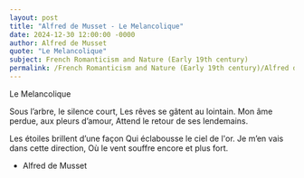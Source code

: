 ```yaml
---
layout: post
title: "Alfred de Musset - Le Melancolique"
date: 2024-12-30 12:00:00 -0000
author: Alfred de Musset
quote: "Le Melancolique"
subject: French Romanticism and Nature (Early 19th century)
permalink: /French Romanticism and Nature (Early 19th century)/Alfred de Musset/Alfred de Musset - Le Melancolique
---
```


Le Melancolique

Sous l’arbre, le silence court,
Les rêves se gâtent au lointain.
Mon âme perdue, aux pleurs d’amour,
Attend le retour de ses lendemains.

Les étoiles brillent d’une façon
Qui éclabousse le ciel de l'or.
Je m’en vais dans cette direction,
Où le vent souffre encore et plus fort.

- Alfred de Musset
